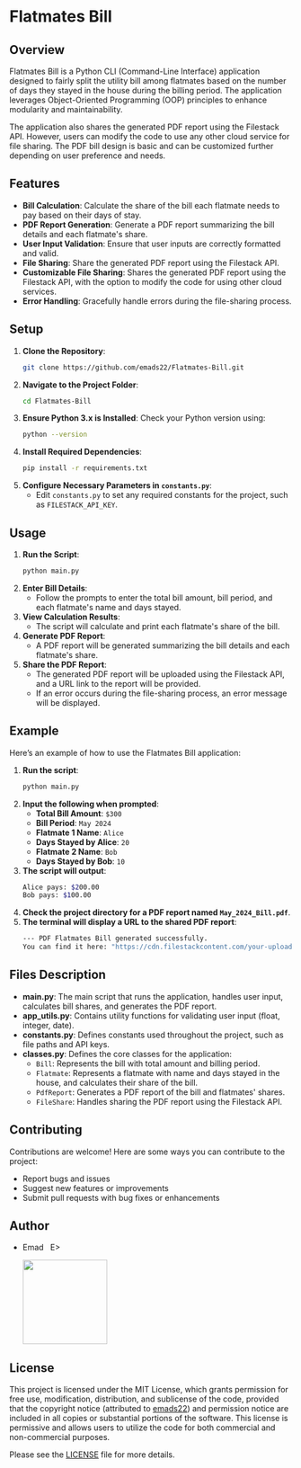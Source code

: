 # Flatmates Bill

## Overview
Flatmates Bill is a Python CLI (Command-Line Interface) application designed to fairly split the utility bill among flatmates based on the number of days they stayed in the house during the billing period. The application leverages Object-Oriented Programming (OOP) principles to enhance modularity and maintainability.

The application also shares the generated PDF report using the Filestack API. However, users can modify the code to use any other cloud service for file sharing. The PDF bill design is basic and can be customized further depending on user preference and needs.

## Features
- **Bill Calculation**: Calculate the share of the bill each flatmate needs to pay based on their days of stay.
- **PDF Report Generation**: Generate a PDF report summarizing the bill details and each flatmate's share.
- **User Input Validation**: Ensure that user inputs are correctly formatted and valid.
- **File Sharing**: Share the generated PDF report using the Filestack API.
- **Customizable File Sharing**: Shares the generated PDF report using the Filestack API, with the option to modify the code for using other cloud services.
- **Error Handling**: Gracefully handle errors during the file-sharing process.

## Setup
1. **Clone the Repository**:
    ```sh
    git clone https://github.com/emads22/Flatmates-Bill.git
    ```
2. **Navigate to the Project Folder**:
    ```sh
    cd Flatmates-Bill
    ```
3. **Ensure Python 3.x is Installed**: Check your Python version using:
    ```sh
    python --version
    ```
4. **Install Required Dependencies**:
    ```sh
    pip install -r requirements.txt
    ```
5. **Configure Necessary Parameters in `constants.py`**:
   - Edit `constants.py` to set any required constants for the project, such as `FILESTACK_API_KEY`.

## Usage
1. **Run the Script**:
    ```sh
    python main.py
    ```
2. **Enter Bill Details**:
   - Follow the prompts to enter the total bill amount, bill period, and each flatmate's name and days stayed.
3. **View Calculation Results**:
   - The script will calculate and print each flatmate's share of the bill.
4. **Generate PDF Report**:
   - A PDF report will be generated summarizing the bill details and each flatmate's share.
5. **Share the PDF Report**:
   - The generated PDF report will be uploaded using the Filestack API, and a URL link to the report will be provided.
   - If an error occurs during the file-sharing process, an error message will be displayed.

## Example
Here’s an example of how to use the Flatmates Bill application:

1. **Run the script**:
    ```sh
    python main.py
    ```
2. **Input the following when prompted**:
    - **Total Bill Amount**: `$300`
    - **Bill Period**: `May 2024`
    - **Flatmate 1 Name**: `Alice`
    - **Days Stayed by Alice**: `20`
    - **Flatmate 2 Name**: `Bob`
    - **Days Stayed by Bob**: `10`
3. **The script will output**:
    ```sh
    Alice pays: $200.00
    Bob pays: $100.00
    ```
4. **Check the project directory for a PDF report named `May_2024_Bill.pdf`**.
5. **The terminal will display a URL to the shared PDF report**:
    ```sh
    --- PDF Flatmates Bill generated successfully.
    You can find it here: "https://cdn.filestackcontent.com/your-uploaded-file-url" ---
    ```

## Files Description
- **main.py**: The main script that runs the application, handles user input, calculates bill shares, and generates the PDF report.
- **app_utils.py**: Contains utility functions for validating user input (float, integer, date).
- **constants.py**: Defines constants used throughout the project, such as file paths and API keys.
- **classes.py**: Defines the core classes for the application:
  - `Bill`: Represents the bill with total amount and billing period.
  - `Flatmate`: Represents a flatmate with name and days stayed in the house, and calculates their share of the bill.
  - `PdfReport`: Generates a PDF report of the bill and flatmates' shares.
  - `FileShare`: Handles sharing the PDF report using the Filestack API.

## Contributing
Contributions are welcome! Here are some ways you can contribute to the project:
- Report bugs and issues
- Suggest new features or improvements
- Submit pull requests with bug fixes or enhancements

## Author
- Emad &nbsp; E>
  
  [<img src="https://img.shields.io/badge/GitHub-Profile-blue?logo=github" width="150">](https://github.com/emads22)

## License
This project is licensed under the MIT License, which grants permission for free use, modification, distribution, and sublicense of the code, provided that the copyright notice (attributed to [emads22](https://github.com/emads22)) and permission notice are included in all copies or substantial portions of the software. This license is permissive and allows users to utilize the code for both commercial and non-commercial purposes.

Please see the [LICENSE](LICENSE) file for more details.
